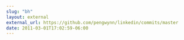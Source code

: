 ```yaml
---
slug: "bh"
layout: external
external_url: https://github.com/pengwynn/linkedin/commits/master
date: 2011-03-01T17:02:59-06:00
---
```

